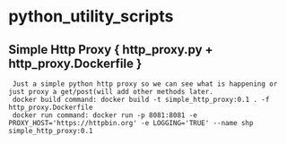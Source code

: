 # python_utility_scripts
  ## Simple Http Proxy { http_proxy.py + http_proxy.Dockerfile }
     Just a simple python http proxy so we can see what is happening or just proxy a get/post(will add other methods later.
     docker build command: docker build -t simple_http_proxy:0.1 . -f http_proxy.Dockerfile
     docker run command: docker run -p 8081:8081 -e PROXY_HOST='https://httpbin.org' -e LOGGING='TRUE' --name shp simple_http_proxy:0.1

     
